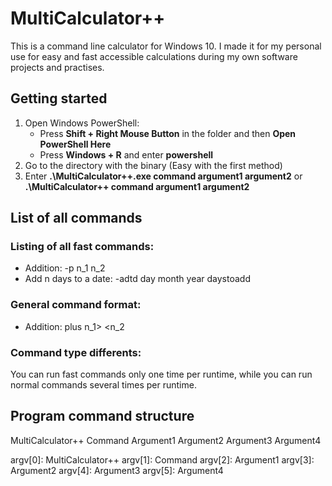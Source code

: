 # MultiCalculator++
This is a command line calculator for Windows 10. I made it for my personal use 
for easy and fast accessible calculations during my own software projects and 
practises.


## Getting started
1. Open Windows PowerShell:
	* Press __Shift + Right Mouse Button__ in the folder and then __Open PowerShell Here__
	* Press __Windows + R__ and enter __powershell__
2. Go to the directory with the binary (Easy with the first method)
3. Enter __.\MultiCalculator++.exe command argument1 argument2__ or __.\MultiCalculator++ command argument1 argument2__


## List of all commands
### Listing of all fast commands:
- Addition:				-p n_1 n_2
- Add n days to a date:	-adtd day month year daystoadd

### General command format:
- Addition:				plus n_1> <n_2

### Command type differents:
You can run fast commands only one time per runtime, while you can run normal 
commands several times per runtime.


## Program command structure
MultiCalculator++ Command Argument1 Argument2 Argument3 Argument4

argv[0]: MultiCalculator++
argv[1]: Command
argv[2]: Argument1
argv[3]: Argument2
argv[4]: Argument3
argv[5]: Argument4

